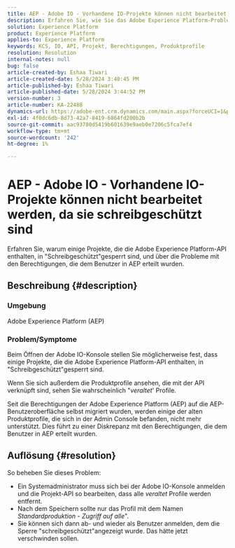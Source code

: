 ```yaml
---
title: AEP - Adobe IO - Vorhandene IO-Projekte können nicht bearbeitet werden, da sie schreibgeschützt sind
description: Erfahren Sie, wie Sie das Adobe Experience Platform-Problem lösen können, bei dem Projekte, die die API enthalten, in "Schreibgeschützt"gesperrt sind.
solution: Experience Platform
product: Experience Platform
applies-to: Experience Platform
keywords: KCS, IO, API, Projekt, Berechtigungen, Produktprofile
resolution: Resolution
internal-notes: null
bug: false
article-created-by: Eshaa Tiwari
article-created-date: 5/28/2024 3:40:45 PM
article-published-by: Eshaa Tiwari
article-published-date: 5/28/2024 3:44:52 PM
version-number: 3
article-number: KA-22488
dynamics-url: https://adobe-ent.crm.dynamics.com/main.aspx?forceUCI=1&pagetype=entityrecord&etn=knowledgearticle&id=bc41fba1-081d-ef11-840b-6045bd026dc7
exl-id: 4f0dc6db-8d73-42a7-8419-6864fd200b2b
source-git-commit: aac93780d5419b601639e9aeb0e7206c5fca7ef4
workflow-type: tm+mt
source-wordcount: '242'
ht-degree: 1%

---
```


# AEP - Adobe IO - Vorhandene IO-Projekte können nicht bearbeitet werden, da sie schreibgeschützt sind


Erfahren Sie, warum einige Projekte, die die Adobe Experience Platform-API enthalten, in &quot;Schreibgeschützt&quot;gesperrt sind, und über die Probleme mit den Berechtigungen, die dem Benutzer in AEP erteilt wurden.

## Beschreibung {#description}


### Umgebung

Adobe Experience Platform (AEP)

### Problem/Symptome

Beim Öffnen der Adobe IO-Konsole stellen Sie möglicherweise fest, dass einige Projekte, die die Adobe Experience Platform-API enthalten, in &quot;Schreibgeschützt&quot;gesperrt sind.

Wenn Sie sich außerdem die Produktprofile ansehen, die mit der API verknüpft sind, sehen Sie wahrscheinlich &quot;*veraltet*&#39; Profile.

Seit die Berechtigungen der Adobe Experience Platform (AEP) auf die AEP-Benutzeroberfläche selbst migriert wurden, werden einige der alten Produktprofile, die sich in der Admin Console befanden, nicht mehr unterstützt. Dies führt zu einer Diskrepanz mit den Berechtigungen, die dem Benutzer in AEP erteilt wurden.


## Auflösung {#resolution}


So beheben Sie dieses Problem:

- Ein Systemadministrator muss sich bei der Adobe IO-Konsole anmelden und die Projekt-API so bearbeiten, dass alle *veraltet* Profile werden entfernt.
- Nach dem Speichern sollte nur das Profil mit dem Namen *Standardproduktion - Zugriff auf alle*&quot;.
- Sie können sich dann ab- und wieder als Benutzer anmelden, dem die Sperre &quot;schreibgeschützt&quot;angezeigt wurde. Das hätte jetzt verschwinden sollen.
